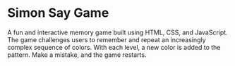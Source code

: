 # Simon Say Game
A fun and interactive memory game built using HTML, CSS, and JavaScript.
The game challenges users to remember and repeat an increasingly complex sequence of colors. With each level, a new color is added to the pattern. Make a mistake, and the game restarts.